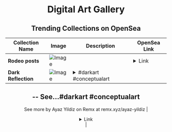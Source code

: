 <div align="center">

# Digital Art Gallery

## Trending Collections on OpenSea

| Collection Name                       | Image                                                                                     | Description                       | OpenSea Link                                                                                          |
|---------------------------------------|-------------------------------------------------------------------------------------------|-----------------------------------|--------------------------------------------------------------------------------------------------------|
| **Rodeo posts** | ![Image](https://i.seadn.io/s/raw/files/835766ffa4d359c75567d466f282cc6a.png?w=500&auto=format?w=200&auto=format) |  | <details><summary>Link</summary>[Rodeo posts](https://opensea.io/collection/rodeo-posts-5081)</details> |
| **Dark Reflection** | ![Image](https://i.seadn.io/s/raw/files/b159fbf20eff99379282c59acc1a1197.png?w=500&auto=format?w=200&auto=format) | <details><summary>#darkart #conceptualart
--
See...</summary>#darkart #conceptualart
--
See more by Ayaz Yildiz on Remx at remx.xyz/ayaz-yildiz</details> | <details><summary>Link</summary>[Dark Reflection](https://opensea.io/collection/dark-reflection-2)</details> |

</div>